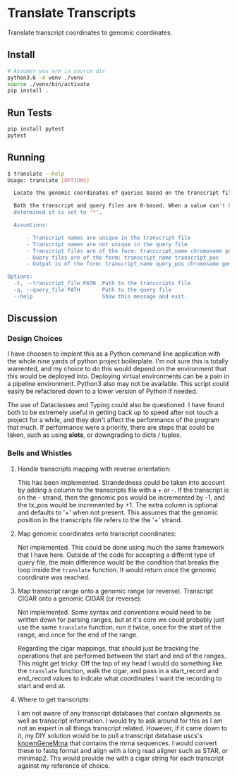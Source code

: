 # Translate Transcripts

Translate transcript coordinates to genomic coordinates.

## Install

```bash
# Assumes you are in source dir
python3.6 -m venv ./venv
source ./venv/bin/activate
pip install .
```

## Run Tests

```bash
pip install pytest
pytest
```

## Running

```bash
$ translate --help
Usage: translate [OPTIONS]

  Locate the genomic coordinates of queries based on the transcript file.

  Both the transcript and query files are 0-based. When a value can't be
  determined it is set to '*'.

  Assumtions:

      - Transcript names are unique in the transcript file
      - Transcript names are not unique in the query file
      - Transcript files are of the form: transcript_name chromosome position cigar
      - Query files are of the form: transcript_name transcript_pos
      - Output is of the form: transcript_name query_pos chromosome genomic_pos

Options:
  -t, --transcript_file PATH  Path to the transcripts file
  -q, --query_file PATH       Path to the query file
  --help                      Show this message and exit.
```

## Discussion

### Design Choices

I have choosen to implent this as a Python command line application with the whole nine yards of python project boilerplate. I'm not sure this is totally warrented, and my choice to do this would depend on the environment that this would be deployed into. Deploying virtual environments can be a pain in a pipeline environment. Python3 also may not be available. This script could easily be refactored down to a lower version of Python if needed. 

The use of Dataclasses and Typing could also be questioned. I have found both to be extremely useful in getting back up to speed after not touch a project for a while, and they don't affect the performance of the program that much. If performance were a priority, there are steps that could be taken, such as using __slots__, or downgrading to dicts / tuples.

### Bells and Whistles

1. Handle transcripts mapping with reverse orientation:

    This has been implemented. Strandedness could be taken into account by adding a column to the transcripts file with a + or -. If the transcript is on the - strand, then the genomic pos would be incremented by -1, and the tx_pos would be incremented by +1. The extra column is optional and defaults to '+' when not present. This assumes that the genomic position in the transcripts file refers to the the '+' strand. 

2. Map genomic coordinates onto transcript coordinates:

    Not implemented. This could be done using much the same framework that I have here. Outside of the code for accepting a differnt type of query file, the main difference would be the condition that breaks the loop inside the `translate` function. It would return once the genomic coordinate was reached.

3. Map transcript range onto a genomic range (or reverse). Transcript CIGAR onto a genomic CIGAR (or reverse):

    Not implemented. Some syntax and conventions would need to be written down for parsing ranges, but at it's core we could probably just use the same `translate` function, run it twice, once for the start of the range, and once for the end of the range. 

    Regarding the cigar mappings, that should just be tracking the operations that are performed between the start and end of the ranges. This might get tricky. Off the top of my head I would do something like the `translate` function, walk the cigar, and pass in a start_record and end_record values to indcate what coordinates I want the recording to start and end at. 

4. Where to get transcripts:

    I am not aware of any transcript databases that contain alignments as well as transcript information. I would try to ask around for this as I am not an expert in all things transcript related. However, if it came down to it, my DIY solution would be to pull a transcript database uscs's [knownGeneMrna](http://hgdownload.soe.ucsc.edu/goldenPath/hg18/database/knownGeneMrna.txt.gz) that contains the mrna sequences. I would convert these to fastq format and align with a long read aligner such as STAR, or minimap2. Ths would provide me with a cigar string for each transcript against my reference of choice.
